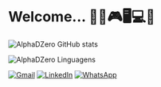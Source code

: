 # Welcome... 👨‍🎓🎮🖥️💻📱
![AlphaDZero GitHub stats](https://github-readme-stats.vercel.app/api?username=AlphaDZero&show_icons=true&theme=radical)

![AlphaDZero Linguagens](https://github-readme-stats.vercel.app/api/top-langs/?username=AlphaDZero&theme=radical)

[![Gmail](https://img.shields.io/badge/Gmail-D14836?style=for-the-badge&logo=gmail&logoColor=white)](mailto:andrebezerque@gmail.com)
[![LinkedIn](https://img.shields.io/badge/LinkedIn-0077B5?style=for-the-badge&logo=linkedin&logoColor=white)](https://www.linkedin.com/in/lordmarques/)
[![WhatsApp](https://img.shields.io/badge/WhatsApp-25D366?style=for-the-badge&logo=whatsapp&logoColor=white)](https://wa.me/+5564996667231)
